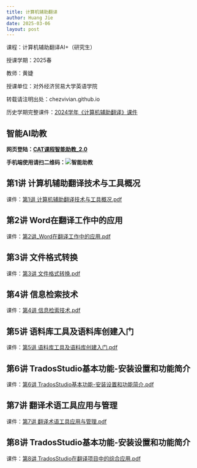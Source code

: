 ```yaml
---
title: 计算机辅助翻译
author: Huang Jie
date: 2025-03-06
layout: post
---
```


课程：计算机辅助翻译AI+（研究生）

授课学期：2025春

教师：黄婕

授课单位：对外经济贸易大学英语学院

转载请注明出处：chezvivian.github.io

历史学期完整课件：[2024学年《计算机辅助翻译》课件](/class/archive/CAT-2024/)  


## 智能AI助教

**网页登陆：[CAT课程智能助教_2.0](https://udify.app/chat/cowvutHCzOFeVfaw)**

**手机端使用请扫二维码：![智能助教](https://chezvivian.github.io/class/assets/CAT助教_2.0.png)**

<script>
 window.difyChatbotConfig = {
  token: 'cowvutHCzOFeVfaw'
 }
</script>
<script
 src="https://udify.app/embed.min.js"
 id="cowvutHCzOFeVfaw"
 defer>
</script>
<style>
  #dify-chatbot-bubble-button {
    background-color: #1C64F2 !important;
  }
  #dify-chatbot-bubble-window {
    width: 40rem !important;
    height: 45rem !important;
  }
</style>


## 第1讲 计算机辅助翻译技术与工具概况

课件：[第1讲 计算机辅助翻译技术与工具概况.pdf](https://chezvivian.github.io/class/CAT_pdf/第1讲_计算机辅助翻译技术与工具概况_2025.pdf)

## 第2讲 Word在翻译工作中的应用

课件：[第2讲_Word在翻译工作中的应用.pdf](https://chezvivian.github.io/class/CAT_pdf/第2讲_Word在翻译工作中的应用.pdf)

## 第3讲 文件格式转换

课件：[第3讲 文件格式转换.pdf](https://chezvivian.github.io/class/CAT_pdf/第3讲_文件格式转换.pdf)

## 第4讲 信息检索技术

课件：[第4讲 信息检索技术.pdf](https://chezvivian.github.io/class/CAT_pdf/第4讲_信息检索技术.pdf)

## 第5讲 语料库工具及语料库创建入门

课件：[第5讲 语料库工具及语料库创建入门.pdf](https://chezvivian.github.io/class/CAT_pdf/第5讲_语料库工具及语料库创建入门.pdf)

## 第6讲 TradosStudio基本功能-安装设置和功能简介

课件：[第6讲 TradosStudio基本功能-安装设置和功能简介.pdf](https://chezvivian.github.io/class/CAT_pdf/第6讲_TradosStudio基本功能-安装设置和功能简介.pdf)

## 第7讲 翻译术语工具应用与管理

课件：[第7讲 翻译术语工具应用与管理.pdf](https://chezvivian.github.io/class/CAT_pdf/第7讲_翻译术语工具应用与管理.pdf)

## 第8讲 TradosStudio基本功能-安装设置和功能简介

课件：[第8讲 TradosStudio在翻译项目中的综合应用.pdf](https://chezvivian.github.io/class/CAT_pdf/第8讲_TradosStudio在翻译项目中的综合应用.pdf)